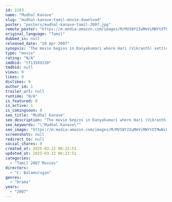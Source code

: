```yaml
---
id: 1183
name: "Mudhal Kanave"
slug: "mudhal-kanave-tamil-movie-download"
poster: "posters/mudhal-kanave-tamil-2007.jpg"
remote_poster: "https://m.media-amazon.com/images/M/MV5BY2IwMmViMWYtOTMwNi00MzBmLWIyOTItZTNiMzIzODk2N2ZmXkEyXkFqcGdeQXVyMTEzNzg0Mjkx._V1_SX300.jpg"
original_language: "Tamil"
dubbed_in: null
released_date: "20 Apr 2007"
synopsis: "The movie begins in Kanyakumari where Hari (Vikranth) settles down as painter for his livelihood. He comes across Jennifer (Honey Rose) and gets attracted by her. A sequence of events reveals that she is a married woman. She is th..."
type: "movie"
rating: "N/A"
imdbid: "tt13569330"
tmdbid: null
views: 0
likes: 0
dislikes: 0
author_id: 1
trailer_url: null
runtime: "N/A"
is_featured: 0
is_active: 1
is_comingsoon: 0
seo_title: "Mudhal Kanave"
seo_description: "The movie begins in Kanyakumari where Hari (Vikranth) settles down as painter for his livelihood. He comes across Jennifer (Honey Rose) and gets attracted by her. A sequence of events reveals that she is a married woman. She is th..."
seo_keywords: "\"Mudhal Kanave\""
seo_image: "https://m.media-amazon.com/images/M/MV5BY2IwMmViMWYtOTMwNi00MzBmLWIyOTItZTNiMzIzODk2N2ZmXkEyXkFqcGdeQXVyMTEzNzg0Mjkx._V1_SX300.jpg"
screenshots: null
redirect_to: null
social_shares: 0
created_at: 2025-03-22 06:22:51
updated_at: 2025-03-22 06:22:51
categories:
  - "Tamil 2007 Movies"
directors:
  - "C. Balamurugan"
genres:
  - "Drama"
years:
  - "2007"
---
```

